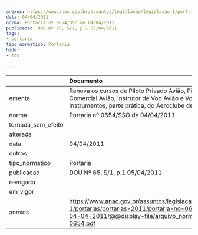 ```yaml
---
anexos: https://www.anac.gov.br/assuntos/legislacao/legislacao-1/portarias/portarias-2011/portaria-no-0654-sso-de-04-04-2011/@@display-file/arquivo_norma/PA2011-0654.pdf
data: 04/04/2011
norma: Portaria nº 0654/SSO de 04/04/2011
publicacao: DOU Nº 65, S/1, p.1 05/04/2011
tags:
- portaria
tipo_normatico: Portaria
hide: 
- toc 
 
---
```


|                    | Documento                                                                                                                                                         |
|:-------------------|:------------------------------------------------------------------------------------------------------------------------------------------------------------------|
| ementa             | Renova os cursos de Piloto Privado Avião, Piloto Comercial Avião, Instrutor de Voo Avião e Voo por Instrumentos, parte prática, do Aeroclube de Uberlândia.       |
| norma              | Portaria nº 0654/SSO de 04/04/2011                                                                                                                                |
| tornada_sem_efeito |                                                                                                                                                                   |
| alterada           |                                                                                                                                                                   |
| data               | 04/04/2011                                                                                                                                                        |
| outros             |                                                                                                                                                                   |
| tipo_normatico     | Portaria                                                                                                                                                          |
| publicacao         | DOU Nº 65, S/1, p.1 05/04/2011                                                                                                                                    |
| revogada           |                                                                                                                                                                   |
| em_vigor           |                                                                                                                                                                   |
| anexos             | https://www.anac.gov.br/assuntos/legislacao/legislacao-1/portarias/portarias-2011/portaria-no-0654-sso-de-04-04-2011/@@display-file/arquivo_norma/PA2011-0654.pdf |